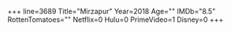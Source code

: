 +++
line=3689
Title="Mirzapur"
Year=2018
Age=""
IMDb="8.5"
RottenTomatoes=""
Netflix=0
Hulu=0
PrimeVideo=1
Disney=0
+++

